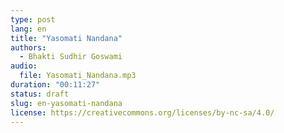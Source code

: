 ```yaml
---
type: post
lang: en
title: "Yasomati Nandana"
authors:
  - Bhakti Sudhir Goswami
audio:
  file: Yasomati_Nandana.mp3
duration: "00:11:27"
status: draft
slug: en-yasomati-nandana
license: https://creativecommons.org/licenses/by-nc-sa/4.0/
---
```


